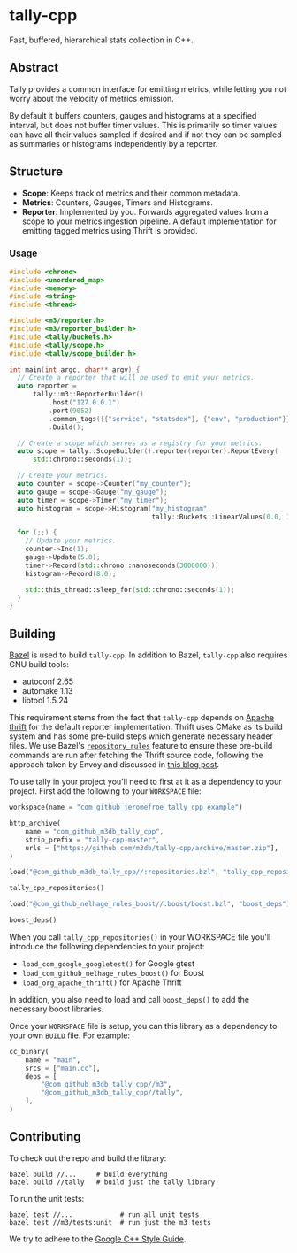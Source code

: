 # tally-cpp

Fast, buffered, hierarchical stats collection in C++.

## Abstract

Tally provides a common interface for emitting metrics, while letting you not worry about the
velocity of metrics emission.

By default it buffers counters, gauges and histograms at a specified interval, but does not
buffer timer values.  This is primarily so timer values can have all their values sampled
if desired and if not they can be sampled as summaries or histograms independently by a reporter.

## Structure

- **Scope**: Keeps track of metrics and their common metadata.
- **Metrics**: Counters, Gauges, Timers and Histograms.
- **Reporter**: Implemented by you. Forwards aggregated values from a scope to your metrics
ingestion pipeline. A default implementation for emitting tagged metrics using Thrift is provided.

### Usage

```c++
#include <chrono>
#include <unordered_map>
#include <memory>
#include <string>
#include <thread>

#include <m3/reporter.h>
#include <m3/reporter_builder.h>
#include <tally/buckets.h>
#include <tally/scope.h>
#include <tally/scope_builder.h>

int main(int argc, char** argv) {
  // Create a reporter that will be used to emit your metrics.
  auto reporter =
      tally::m3::ReporterBuilder()
          .host("127.0.0.1")
          .port(9052)
          .common_tags({{"service", "statsdex"}, {"env", "production"}})
          .Build();

  // Create a scope which serves as a registry for your metrics.
  auto scope = tally::ScopeBuilder().reporter(reporter).ReportEvery(
      std::chrono::seconds(1));

  // Create your metrics.
  auto counter = scope->Counter("my_counter");
  auto gauge = scope->Gauge("my_gauge");
  auto timer = scope->Timer("my_timer");
  auto histogram = scope->Histogram("my_histogram",
                                    tally::Buckets::LinearValues(0.0, 1.0, 10));

  for (;;) {
    // Update your metrics.
    counter->Inc(1);
    gauge->Update(5.0);
    timer->Record(std::chrono::nanoseconds(3000000));
    histogram->Record(8.0);

    std::this_thread::sleep_for(std::chrono::seconds(1));
  }
}
```

## Building

[Bazel](https://bazel.build/) is used to build `tally-cpp`. In addition to Bazel, `tally-cpp`
also requires GNU build tools:

  - autoconf 2.65
  - automake 1.13
  - libtool 1.5.24

This requirement stems from the fact that `tally-cpp` depends on
[Apache thrift](https://github.com/apache/thrift) for the default reporter implementation. Thrift
uses CMake as its build system and has some pre-build steps which generate necessary header
files. We use Bazel's [`repository_rules`](https://docs.bazel.build/versions/master/skylark/repository_rules.html)
feature to ensure these pre-build commands are run after fetching the Thrift source code, following
the approach taken by Envoy and discussed in
[this blog post](https://blog.envoyproxy.io/external-c-dependency-management-in-bazel-dd37477422f5).

To use tally in your project you'll need to first at it as a dependency to your project. First
add the following to your `WORKSPACE` file:

```python
workspace(name = "com_github_jeromefroe_tally_cpp_example")

http_archive(
    name = "com_github_m3db_tally_cpp",
    strip_prefix = "tally-cpp-master",
    urls = ["https://github.com/m3db/tally-cpp/archive/master.zip"],
)

load("@com_github_m3db_tally_cpp//:repositories.bzl", "tally_cpp_repositories")

tally_cpp_repositories()

load("@com_github_nelhage_rules_boost//:boost/boost.bzl", "boost_deps")

boost_deps()
```

When you call `tally_cpp_repositories()` in your WORKSPACE file you'll introduce the following
dependencies to your project:

  - `load_com_google_googletest()` for Google gtest
  - `load_com_github_nelhage_rules_boost()` for Boost
  - `load_org_apache_thrift()` for Apache Thrift

In addition, you also need to load and call `boost_deps()` to add the necessary boost libraries.

Once your `WORKSPACE` file is setup, you can this library as a dependency to your own `BUILD`
file. For example:

```python
cc_binary(
    name = "main",
    srcs = ["main.cc"],
    deps = [
        "@com_github_m3db_tally_cpp//m3",
        "@com_github_m3db_tally_cpp//tally",
    ],
)
```

## Contributing

To check out the repo and build the library:

```
bazel build //...     # build everything
bazel build //tally   # build just the tally library
```

To run the unit tests:

```
bazel test //...            # run all unit tests
bazel test //m3/tests:unit  # run just the m3 tests
```

We try to adhere to the [Google C++ Style Guide](https://google.github.io/styleguide/cppguide.html).
